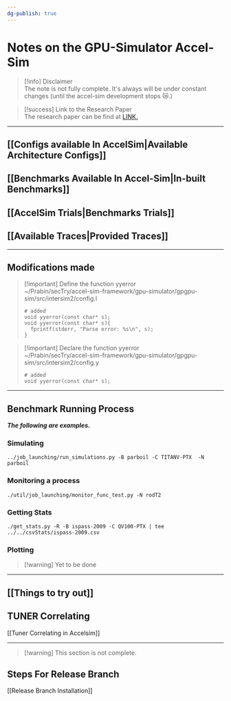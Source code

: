 ```yaml
---
dg-publish: true
---
```


# Notes on the GPU-Simulator Accel-Sim

> [!info] Disclaimer  
> The note is not fully complete. It's always will be under constant changes (until the accel-sim development stops 😿.)

> [!success] Link to the Research Paper  
> The research paper can be find at [LINK.](https://par.nsf.gov/servlets/purl/10302226)

---

## [[Configs available In AccelSim|Available Architecture Configs]]

## [[Benchmarks Available In Accel-Sim|In-built Benchmarks]]

## [[AccelSim Trials|Benchmarks Trials]]

## [[Available Traces|Provided Traces]]

---

## Modifications made

> [!important] Define the function yyerror  
> ~/Prabin/secTry/accel-sim-framework/gpu-simulator/gpgpu-sim/src/intersim2/config.l
> ``` 
> # added
> void yyerror(const char* s);
> void yyerror(const char* s){
>   fprintf(stderr, "Parse error: %s\n", s);
> }
> ```

> [!important] Declare the function yyerror  
> ~/Prabin/secTry/accel-sim-framework/gpu-simulator/gpgpu-sim/src/intersim2/config.y
> ```
> # added
> void yyerror(const char* s);
> ```

---

## Benchmark Running Process

_**The following are examples.**_

### Simulating

`../job_launching/run_simulations.py -B parboil -C TITANV-PTX  -N parboil`

### Monitoring a process

`./util/job_launching/monitor_func_test.py -N rodT2`

### Getting Stats

`./get_stats.py -R -B ispass-2009 -C QV100-PTX | tee ../../csvStats/ispass-2009.csv`

### Plotting

> [!warning] Yet to be done

---

## [[Things to try out]]

## TUNER Correlating

[[Tuner Correlating in Accelsim]]

---

> [!warning] This section is not complete.

## Steps For Release Branch

[[Release Branch Installation]]
